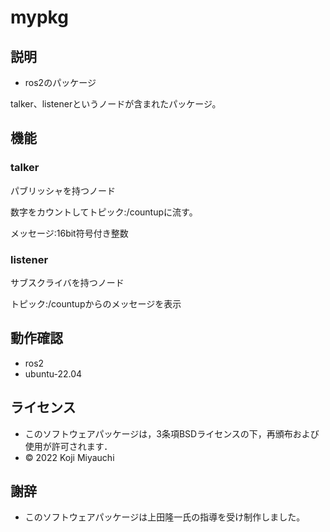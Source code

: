 # mypkg
## 説明
* ros2のパッケージ

talker、listenerというノードが含まれたパッケージ。

## 機能

### talker

パブリッシャを持つノード

数字をカウントしてトピック:/countupに流す。

メッセージ:16bit符号付き整数

### listener

サブスクライバを持つノード

トピック:/countupからのメッセージを表示

## 動作確認
* ros2
* ubuntu-22.04

## ライセンス
* このソフトウェアパッケージは，3条項BSDライセンスの下，再頒布および使用が許可されます．
* © 2022 Koji Miyauchi
## 謝辞
* このソフトウェアパッケージは上田隆一氏の指導を受け制作しました。
